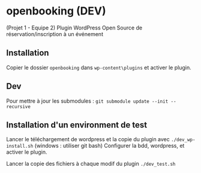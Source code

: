 openbooking (DEV)
=================

(Projet 1 - Equipe 2) Plugin WordPress Open Source de réservation/inscription à un événement

## Installation

Copier le dossier `openbooking` dans `wp-content\plugins` et activer le plugin.

## Dev

Pour mettre à jour les submodules : `git submodule update --init --recursive`

## Installation d'un environment de test

Lancer le téléchargement de wordpress et la copie du plugin avec `./dev_wp-install.sh` (windows : utiliser git bash)
Configurer la bdd, wordpress, et activer le plugin.

Lancer la copie des fichiers à chaque modif du plugin `./dev_test.sh`

